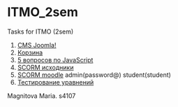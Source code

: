 # ITMO_2sem
Tasks for ITMO (2sem)

1. [CMS Joomla!](http://slides.com/marymag/deck#/)
2. [Корзина](https://goo.gl/m5Exdj)
3. [5 вопросов по JavaScript](https://github.com/MaryMag/ITMO_2sem/blob/master/5%20Js/5%20%D0%B2%D0%BE%D0%BF%D1%80%D0%BE%D1%81%D0%BE%D0%B2%20%D0%BF%D0%BE%20Js.txt)
4. [SCORM исходники](https://drive.google.com/drive/u/0/folders/0B3S6MJlgyOZgSVQwWVNBZ1JKcms)
5. [SCORM moodle](https://magnitova.moodlecloud.com/) admin(password@) student(student)
6. [Тестирование уравнений](https://codepen.io/MaryMag/pen/yXeyRY)

Magnitova Maria. s4107
